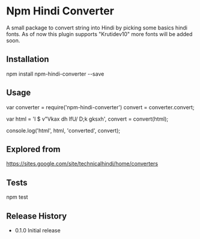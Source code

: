 Npm Hindi Converter
=========

A small package to convert string into Hindi by picking some basics hindi fonts. As of now this plugin supports "Krutidev10"
more fonts will be added soon.

## Installation

  npm install npm-hindi-converter --save

## Usage

  var converter = require('npm-hindi-converter')
      convert = converter.convert;

  var html = 'l $ v"Vkax dh lfU/ D;k gksxh\',
      convert = convert(html);

  console.log('html', html, 'converted', convert);

## Explored from
 
https://sites.google.com/site/technicalhindi/home/converters

## Tests

  npm test

## Release History

* 0.1.0 Initial release